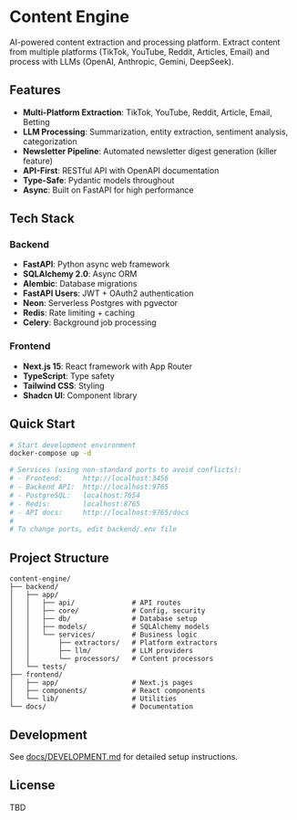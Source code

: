 # Content Engine

AI-powered content extraction and processing platform. Extract content from multiple platforms (TikTok, YouTube, Reddit, Articles, Email) and process with LLMs (OpenAI, Anthropic, Gemini, DeepSeek).

## Features

- **Multi-Platform Extraction**: TikTok, YouTube, Reddit, Article, Email, Betting
- **LLM Processing**: Summarization, entity extraction, sentiment analysis, categorization
- **Newsletter Pipeline**: Automated newsletter digest generation (killer feature)
- **API-First**: RESTful API with OpenAPI documentation
- **Type-Safe**: Pydantic models throughout
- **Async**: Built on FastAPI for high performance

## Tech Stack

### Backend
- **FastAPI**: Python async web framework
- **SQLAlchemy 2.0**: Async ORM
- **Alembic**: Database migrations
- **FastAPI Users**: JWT + OAuth2 authentication
- **Neon**: Serverless Postgres with pgvector
- **Redis**: Rate limiting + caching
- **Celery**: Background job processing

### Frontend
- **Next.js 15**: React framework with App Router
- **TypeScript**: Type safety
- **Tailwind CSS**: Styling
- **Shadcn UI**: Component library

## Quick Start

```bash
# Start development environment
docker-compose up -d

# Services (using non-standard ports to avoid conflicts):
# - Frontend:     http://localhost:3456
# - Backend API:  http://localhost:9765
# - PostgreSQL:   localhost:7654
# - Redis:        localhost:8765
# - API docs:     http://localhost:9765/docs
#
# To change ports, edit backend/.env file
```

## Project Structure

```
content-engine/
├── backend/
│   ├── app/
│   │   ├── api/              # API routes
│   │   ├── core/             # Config, security
│   │   ├── db/               # Database setup
│   │   ├── models/           # SQLAlchemy models
│   │   └── services/         # Business logic
│   │       ├── extractors/   # Platform extractors
│   │       ├── llm/          # LLM providers
│   │       └── processors/   # Content processors
│   └── tests/
├── frontend/
│   ├── app/                  # Next.js pages
│   ├── components/           # React components
│   └── lib/                  # Utilities
└── docs/                     # Documentation
```

## Development

See [docs/DEVELOPMENT.md](docs/DEVELOPMENT.md) for detailed setup instructions.

## License

TBD